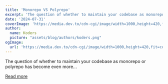 ```yaml
---
title: 'Monorepo VS Polyrepo'
excerpt: 'The question of whether to maintain your codebase as monorepo or polyrepo has become even more...'
date: '2024-07-31'
coverImage: 'https://media.dev.to/cdn-cgi/image/width=1000,height=420,fit=cover,gravity=auto,format=auto/https%3A%2F%2Fdev-to-uploads.s3.amazonaws.com%2Fuploads%2Farticles%2Fwo2p6svultp78igk0fqn.jpg'
author:
  name: Koders
  picture: "assets/blog/authors/koders.png"
ogImage:
  url: 'https://media.dev.to/cdn-cgi/image/width=1000,height=420,fit=cover,gravity=auto,format=auto/https%3A%2F%2Fdev-to-uploads.s3.amazonaws.com%2Fuploads%2Farticles%2Fwo2p6svultp78igk0fqn.jpg'
---
```


The question of whether to maintain your codebase as monorepo or polyrepo has become even more...

[Read more](https://dev.to/giteden/monorepo-vs-polyrepo-j9)
